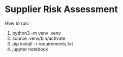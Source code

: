 # Supplier Risk Assessment

How to run:
1) python3 -m venv .venv
2) source .venv/bin/activate
3) pip install -r requirements.txt
4) jupyter notebook
